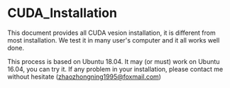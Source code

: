# CUDA_Installation
This document provides all CUDA vesion installation, it is different from most installation. 
We test it in many user's computer and it all works well done.

This process is based on Ubuntu 18.04. It may (or must) work on Ubuntu 16.04, you can try it.
If any problem in your installation, please contact me without hesitate (zhaozhongning1995@foxmail.com)
